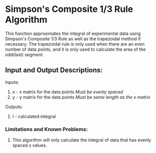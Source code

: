 # Simpson's Composite 1/3 Rule Algorithm
This function approximates the integral of experimental data using Simpson's Composite 1/3 Rule as well as the trapezoidal method if necessary. The trapezoidal rule is only used when there are an even number of data points, and it is only used to calculate the area of the odd(last) segment.

## Input and Output Descriptions:

Inputs:
1. x - x matrix for the data points        *Must be evenly spaced*
2. y - y matrix for the data points        *Must be same length as the x matrix*

Outputs:
1. I - calculated integral

### Limitations and Known Problems:
1. This algorithm will only calculate the integral of data that has evenly spaced x values. 
